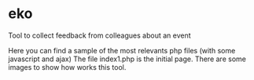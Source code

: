 # eko
Tool to collect feedback from colleagues about an event

Here you can find a sample of the most relevants php files (with some javascript and ajax)
The file index1.php is the initial page.
There are some images to show how works this tool.

